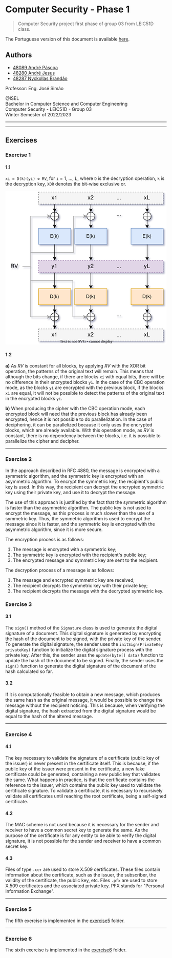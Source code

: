 # Computer Security - Phase 1

> Computer Security project first phase of group 03 from LEIC51D class.

The Portuguese version of this document is available [here](README.pt.md).

## Authors

- [48089 André Páscoa](https://github.com/devandrepascoa)
- [48280 André Jesus](https://github.com/andre-j3sus)
- [48287 Nyckollas Brandão](https://github.com/Nyckoka)

Professor: Eng. José Simão

@ISEL<br>
Bachelor in Computer Science and Computer Engineering<br>
Computer Security - LEIC51D - Group 03<br>
Winter Semester of 2022/2023

---

---

## Exercises

### Exercise 1

#### 1.1

`xi = D(k)(yi) ⊕ RV`, for `i` = 1, ..., _L_, where `D` is the decryption operation, `k` is the decryption key, `XOR`
denotes the bit-wise exclusive or.

<p align="center">
  <img src="diagrams/diagrams-ex1.svg" alt="Exercise 1" />
</p>

#### 1.2

**a)** As _RV_ is constant for all blocks, by applying _RV_ with the XOR bit operation, the patterns of the original
text will remain. This means that although the bits change, if there are blocks `xi` with equal bits, there will be no
difference in their encrypted blocks `yi`. In the case of the CBC operation mode, as the blocks `yi` are encrypted
with the previous block, if the blocks `xi` are equal, it will not be possible to detect the patterns of the original
text in the encrypted blocks `yi`.

**b)** When producing the cipher with the CBC operation mode, each encrypted block will need that the previous block
has already been encrypted, hence it is not possible to do parallelization. In the case of deciphering, it can be
parallelized because it only uses the encrypted blocks, which are already available. With this operation mode, as
_RV_ is constant, there is no dependency between the blocks, i.e. it is possible to parallelize the cipher and
decipher.

---

### Exercise 2

In the approach described in RFC 4880, the message is encrypted with a symmetric algorithm, and the symmetric key is
encrypted with an asymmetric algorithm. To encrypt the symmetric key, the recipient's public key is used. In this way,
the recipient can decrypt the encrypted symmetric key using their private key, and use it to decrypt the message.

The use of this approach is justified by the fact that the symmetric algorithm is faster than the asymmetric algorithm.
The public key is not used to encrypt the message, as this process is much slower than the use of a symmetric key. Thus,
the symmetric algorithm is used to encrypt the message since it is faster, and the symmetric key is encrypted with the
asymmetric algorithm, since it is more secure.

The encryption process is as follows:

1. The message is encrypted with a symmetric key;
2. The symmetric key is encrypted with the recipient's public key;
3. The encrypted message and symmetric key are sent to the recipient.

The decryption process of a message is as follows:

1. The message and encrypted symmetric key are received;
2. The recipient decrypts the symmetric key with their private key;
3. The recipient decrypts the message with the decrypted symmetric key.

### Exercise 3

#### 3.1

The `sign()` method of the `Signature` class is used to generate the digital signature of a document. This digital
signature is generated by encrypting the hash of the document to be signed, with the private key of the sender.
To generate the digital signature, the sender uses the `initSign(PrivateKey privateKey)` function to initialize the
digital signature process with the private key.
After this, the sender uses the `update(byte[] data)` function to update the hash of the document to be signed. Finally,
the sender uses the `sign()` function to generate the digital signature of the document of the hash calculated so far.

#### 3.2

If it is computationally feasible to obtain a new message, which produces the same hash as the original message, it
would be possible to change the message without the recipient noticing. This is because, when verifying the digital
signature, the hash extracted from the digital signature would be equal to the hash of the altered message.

---

### Exercise 4

#### 4.1

The key necessary to validate the signature of a certificate (public key of the issuer) is never present in the
certificate itself. This is because, if the public key of the issuer were present in the certificate, a new fake
certificate could be generated, containing a new public key that validates the same.
What happens in practice, is that the certificate contains the reference to the issuer, which contains the public key
used to validate the certificate signature. To validate a certificate, it is necessary to recursively validate all
certificates until reaching the root certificate, being a self-signed certificate.

#### 4.2

The MAC scheme is not used because it is necessary for the sender and receiver to have a common secret key to generate
the same. As the purpose of the certificate is for any entity to be able to verify the digital signature, it is not
possible for the sender and receiver to have a common secret key.

#### 4.3

Files of type `.cer` are used to store X.509 certificates. These files contain information about the certificate, such
as the issuer, the subscriber, the validity of the certificate, the public key, etc.
Files `.pfx` are used to store X.509 certificates and the associated private key. PFX stands for "Personal Information
Exchange".

---

### Exercise 5

The fifth exercise is implemented in the [exercise5](../../src/main/kotlin/pt/isel/seginf/exercise5) folder.

---

### Exercise 6

The sixth exercise is implemented in the [exercise6](../../src/main/kotlin/pt/isel/seginf/exercise6) folder.